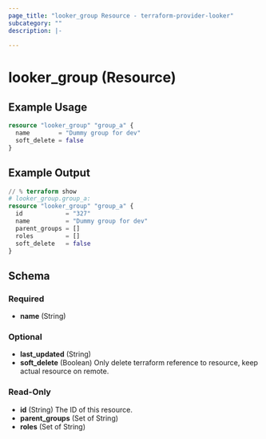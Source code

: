 ```yaml
---
page_title: "looker_group Resource - terraform-provider-looker"
subcategory: ""
description: |-
  
---
```

# looker_group (Resource)

## Example Usage
```terraform
resource "looker_group" "group_a" {
  name        = "Dummy group for dev"
  soft_delete = false
}
```

## Example Output
```terraform
// % terraform show
# looker_group.group_a:
resource "looker_group" "group_a" {
  id            = "327"
  name          = "Dummy group for dev"
  parent_groups = []
  roles         = []
  soft_delete   = false
}
```

<!-- schema generated by tfplugindocs -->
## Schema

### Required

- **name** (String)

### Optional

- **last_updated** (String)
- **soft_delete** (Boolean) Only delete terraform reference to resource, keep actual resource on remote.

### Read-Only

- **id** (String) The ID of this resource.
- **parent_groups** (Set of String)
- **roles** (Set of String)
